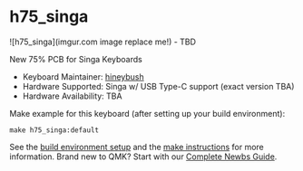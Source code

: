 # h75_singa

![h75_singa](imgur.com image replace me!) - TBD

New 75% PCB for Singa Keyboards

* Keyboard Maintainer: [hineybush](https://github.com/hineybush)
* Hardware Supported: Singa w/ USB Type-C support (exact version TBA)
* Hardware Availability: TBA

Make example for this keyboard (after setting up your build environment):

    make h75_singa:default

See the [build environment setup](https://docs.qmk.fm/#/getting_started_build_tools) and the [make instructions](https://docs.qmk.fm/#/getting_started_make_guide) for more information. Brand new to QMK? Start with our [Complete Newbs Guide](https://docs.qmk.fm/#/newbs).
